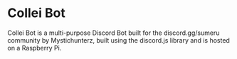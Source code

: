 # Collei Bot

Collei Bot is a multi-purpose Discord Bot built for the discord.gg/sumeru community by Mystichunterz, built using the discord.js library and is hosted on a Raspberry Pi.
